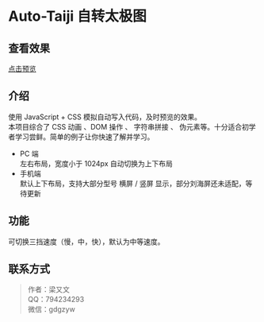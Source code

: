# Auto-Taiji 自转太极图

## 查看效果

[点击预览](http://layouwen.gitee.io/auto-taiji/)

## 介绍

使用 JavaScript + CSS 模拟自动写入代码，及时预览的效果。  
本项目综合了 CSS 动画 、DOM 操作 、 字符串拼接 、 伪元素等。十分适合初学者学习尝鲜。简单的例子让你快速了解并学习。

- PC 端  
  左右布局，宽度小于 1024px 自动切换为上下布局
- 手机端  
  默认上下布局，支持大部分型号 横屏 / 竖屏 显示，部分刘海屏还未适配，等待更新

## 功能

可切换三挡速度（慢，中，快），默认为中等速度。

## 联系方式

> 作者：梁又文  
> QQ：794234293  
> 微信：gdgzyw
